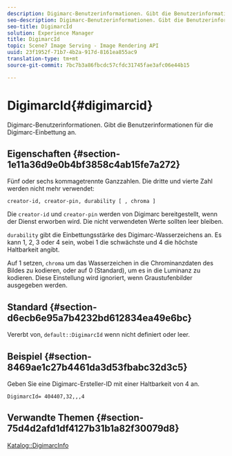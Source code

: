 ```yaml
---
description: Digimarc-Benutzerinformationen. Gibt die Benutzerinformationen für die Digimarc-Einbettung an.
seo-description: Digimarc-Benutzerinformationen. Gibt die Benutzerinformationen für die Digimarc-Einbettung an.
seo-title: DigimarcId
solution: Experience Manager
title: DigimarcId
topic: Scene7 Image Serving - Image Rendering API
uuid: 23f1952f-71b7-4b2a-917d-8161ea855ac9
translation-type: tm+mt
source-git-commit: 7bc7b3a86fbcdc57cfdc31745fae3afc06e44b15

---
```



# DigimarcId{#digimarcid}

Digimarc-Benutzerinformationen. Gibt die Benutzerinformationen für die Digimarc-Einbettung an.

## Eigenschaften {#section-1e11a36d9e0b4bf3858c4ab15fe7a272}

Fünf oder sechs kommagetrennte Ganzzahlen. Die dritte und vierte Zahl werden nicht mehr verwendet:

`creator-id, creator-pin, durability [ , chroma ]`

Die `creator-id` und `creator-pin` werden von Digimarc bereitgestellt, wenn der Dienst erworben wird. Die nicht verwendeten Werte sollten leer bleiben.

`durability` gibt die Einbettungsstärke des Digimarc-Wasserzeichens an. Es kann 1, 2, 3 oder 4 sein, wobei 1 die schwächste und 4 die höchste Haltbarkeit angibt.

Auf 1 setzen, `chroma` um das Wasserzeichen in die Chrominanzdaten des Bildes zu kodieren, oder auf 0 (Standard), um es in die Luminanz zu kodieren. Diese Einstellung wird ignoriert, wenn Graustufenbilder ausgegeben werden.

## Standard {#section-d6ecb6e95a7b4232bd612834ea49e6bc}

Vererbt von, `default::DigimarcId` wenn nicht definiert oder leer.

## Beispiel {#section-8469ae1c27b4461da3d53fbabc32d3c5}

Geben Sie eine Digimarc-Ersteller-ID mit einer Haltbarkeit von 4 an.

`DigimarcId= 404407,32,,,4`

## Verwandte Themen {#section-75d4d2afd1df4127b31b1a82f30079d8}

[Katalog::DigimarcInfo](../../../../../is-api/image-catalog/image-serving-api-ref/c-image-catalog-reference/c-image-svg-data-reference/c-image-data-reference/r-digimarcinfo-cat.md#reference-4925764ed683466bb7af4b807c86f8ba)
